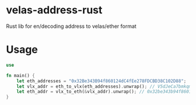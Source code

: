 # velas-address-rust
Rust lib for en/decoding address to velas/ether format

# Usage
```rust
use 

fn main() {
    let eth_addresses = "0x32Be343B94f860124dC4fEe278FDCBD38C102D88";
    let vlx_addr = eth_to_vlx(eth_addresses).unwrap(); // V5dJeCa7bmkqmZF53TqjRbnB4fG6hxuu4f
    let eth_addr = vlx_to_eth(&vlx_addr).unwrap(); // 0x32be343b94f860124dc4fee278fdcbd38c102d88
}
```